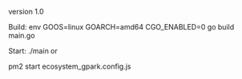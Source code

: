 version 1.0

Build:
env GOOS=linux GOARCH=amd64 CGO_ENABLED=0 go build main.go

Start:
./main
or

pm2 start ecosystem_gpark.config.js